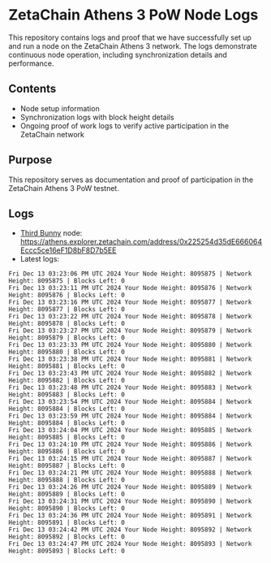# ZetaChain Athens 3 PoW Node Logs
This repository contains logs and proof that we have successfully set up and run a node on the ZetaChain Athens 3 network. The logs demonstrate continuous node operation, including synchronization details and performance.

## Contents
- Node setup information
- Synchronization logs with block height details
- Ongoing proof of work logs to verify active participation in the ZetaChain network

## Purpose
This repository serves as documentation and proof of participation in the ZetaChain Athens 3 PoW testnet.

## Logs

- [Third Bunny](https://thirdbunny.xyz/) node: https://athens.explorer.zetachain.com/address/0x225254d35dE666064Eccc5ce16eF1D8bF8D7b5EE
- Latest logs:
```
Fri Dec 13 03:23:06 PM UTC 2024 Your Node Height: 8095875 | Network Height: 8095875 | Blocks Left: 0
Fri Dec 13 03:23:11 PM UTC 2024 Your Node Height: 8095876 | Network Height: 8095876 | Blocks Left: 0
Fri Dec 13 03:23:16 PM UTC 2024 Your Node Height: 8095877 | Network Height: 8095877 | Blocks Left: 0
Fri Dec 13 03:23:22 PM UTC 2024 Your Node Height: 8095878 | Network Height: 8095878 | Blocks Left: 0
Fri Dec 13 03:23:27 PM UTC 2024 Your Node Height: 8095879 | Network Height: 8095879 | Blocks Left: 0
Fri Dec 13 03:23:33 PM UTC 2024 Your Node Height: 8095880 | Network Height: 8095880 | Blocks Left: 0
Fri Dec 13 03:23:38 PM UTC 2024 Your Node Height: 8095881 | Network Height: 8095881 | Blocks Left: 0
Fri Dec 13 03:23:43 PM UTC 2024 Your Node Height: 8095882 | Network Height: 8095882 | Blocks Left: 0
Fri Dec 13 03:23:48 PM UTC 2024 Your Node Height: 8095883 | Network Height: 8095883 | Blocks Left: 0
Fri Dec 13 03:23:54 PM UTC 2024 Your Node Height: 8095884 | Network Height: 8095884 | Blocks Left: 0
Fri Dec 13 03:23:59 PM UTC 2024 Your Node Height: 8095884 | Network Height: 8095884 | Blocks Left: 0
Fri Dec 13 03:24:04 PM UTC 2024 Your Node Height: 8095885 | Network Height: 8095885 | Blocks Left: 0
Fri Dec 13 03:24:10 PM UTC 2024 Your Node Height: 8095886 | Network Height: 8095886 | Blocks Left: 0
Fri Dec 13 03:24:15 PM UTC 2024 Your Node Height: 8095887 | Network Height: 8095887 | Blocks Left: 0
Fri Dec 13 03:24:21 PM UTC 2024 Your Node Height: 8095888 | Network Height: 8095888 | Blocks Left: 0
Fri Dec 13 03:24:26 PM UTC 2024 Your Node Height: 8095889 | Network Height: 8095889 | Blocks Left: 0
Fri Dec 13 03:24:31 PM UTC 2024 Your Node Height: 8095890 | Network Height: 8095890 | Blocks Left: 0
Fri Dec 13 03:24:36 PM UTC 2024 Your Node Height: 8095891 | Network Height: 8095891 | Blocks Left: 0
Fri Dec 13 03:24:42 PM UTC 2024 Your Node Height: 8095892 | Network Height: 8095892 | Blocks Left: 0
Fri Dec 13 03:24:47 PM UTC 2024 Your Node Height: 8095893 | Network Height: 8095893 | Blocks Left: 0
```

